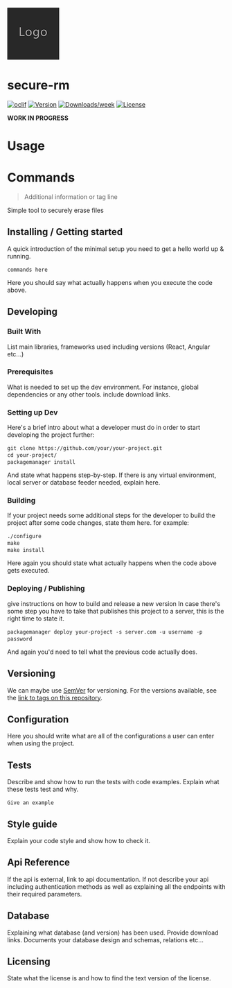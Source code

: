 ![Logo of the project](./assets/logo.sample.png)

secure-rm
=========

[![oclif](https://img.shields.io/badge/cli-oclif-brightgreen.svg)](https://oclif.io)
[![Version](https://img.shields.io/npm/v/secure-rm.svg)](https://npmjs.org/package/secure-rm)
[![Downloads/week](https://img.shields.io/npm/dw/secure-rm.svg)](https://npmjs.org/package/secure-rm)
[![License](https://img.shields.io/npm/l/secure-rm.svg)](https://github.com/MaelAcier/secure-rm/blob/master/package.json)


**WORK IN PROGRESS**

# Usage

# Commands

> Additional information or tag line

Simple tool to securely erase files

## Installing / Getting started

A quick introduction of the minimal setup you need to get a hello world up &
running.

```shell
commands here
```

Here you should say what actually happens when you execute the code above.

## Developing

### Built With
List main libraries, frameworks used including versions (React, Angular etc...)

### Prerequisites
What is needed to set up the dev environment. For instance, global dependencies or any other tools. include download links.


### Setting up Dev

Here's a brief intro about what a developer must do in order to start developing
the project further:

```shell
git clone https://github.com/your/your-project.git
cd your-project/
packagemanager install
```

And state what happens step-by-step. If there is any virtual environment, local server or database feeder needed, explain here.

### Building

If your project needs some additional steps for the developer to build the
project after some code changes, state them here. for example:

```shell
./configure
make
make install
```

Here again you should state what actually happens when the code above gets
executed.

### Deploying / Publishing
give instructions on how to build and release a new version
In case there's some step you have to take that publishes this project to a
server, this is the right time to state it.

```shell
packagemanager deploy your-project -s server.com -u username -p password
```

And again you'd need to tell what the previous code actually does.

## Versioning

We can maybe use [SemVer](http://semver.org/) for versioning. For the versions available, see the [link to tags on this repository](/tags).


## Configuration

Here you should write what are all of the configurations a user can enter when
using the project.

## Tests

Describe and show how to run the tests with code examples.
Explain what these tests test and why.

```shell
Give an example
```

## Style guide

Explain your code style and show how to check it.

## Api Reference

If the api is external, link to api documentation. If not describe your api including authentication methods as well as explaining all the endpoints with their required parameters.


## Database

Explaining what database (and version) has been used. Provide download links.
Documents your database design and schemas, relations etc... 

## Licensing

State what the license is and how to find the text version of the license.

